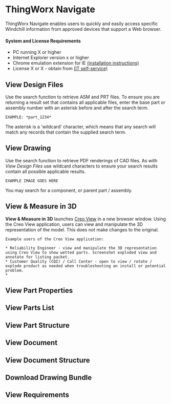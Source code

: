 # ThingWorx Navigate  

ThingWorx Navigate enables users to quickly and easily access specific Windchill information from approved devices that support a Web browser.

#### System and License Requirements

* PC running X or higher
* Internet Explorer version x or higher
* Chrome emulation extension for IE [(installation instructions)][1]
* License X or X - obtain from [(IT self-service)][2]


## View Design Files  

Use the search function to retrieve ASM and PRT files. To ensure you are returning a result set that contains all applicable files, enter the base part or assembly number with an asterisk before and after the search term.

    
    EXAMPLE: *part_1234*
    

The asterisk is a 'wildcard' character, which means that any search will match any records that contain the supplied search term.


## View Drawing  

Use the search function to retrieve PDF renderings of CAD files. As with *View Design Files* use wildcard characters to ensure your search results contain all possible applicable results.
    
    
    EXAMPLE IMAGE GOES HERE
    

You may search for a component, or parent part / assembly.

 
## View & Measure in 3D

**View & Measure in 3D** launches [Creo View][3] in a new browser window. Using the Creo View application, users can view and manipulate the 3D representation of the model. This does not make changes to the original.   

    
    Example users of the Creo View application:
    
    * Reliability Engineer - view and manipulate the 3D representation using Creo View to show wetted parts. Screenshot exploded view and annotate for listing packet.
    * Customer Quality (CQI) / Call Center - open to view / rotate / explode product as needed when troubleshooting an install or potential problem.
    *  


## View Part Properties

## View Parts List  

## View Part Structure

## View Document

## View Document Structure  

## Download Drawing Bundle  

## View Requirements



[1]: http://www.google.com
[2]: http://www.google.com
[3]: http://www.google.com


